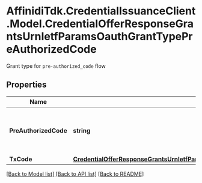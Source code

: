 # AffinidiTdk.CredentialIssuanceClient.Model.CredentialOfferResponseGrantsUrnIetfParamsOauthGrantTypePreAuthorizedCode
Grant type for `pre-authorized_code` flow

## Properties

Name | Type | Description | Notes
------------ | ------------- | ------------- | -------------
**PreAuthorizedCode** | **string** | pre authorized code to be exchanged with jwt token | 
**TxCode** | [**CredentialOfferResponseGrantsUrnIetfParamsOauthGrantTypePreAuthorizedCodeTxCode**](CredentialOfferResponseGrantsUrnIetfParamsOauthGrantTypePreAuthorizedCodeTxCode.md) |  | [optional] 

[[Back to Model list]](../README.md#documentation-for-models) [[Back to API list]](../README.md#documentation-for-api-endpoints) [[Back to README]](../README.md)

